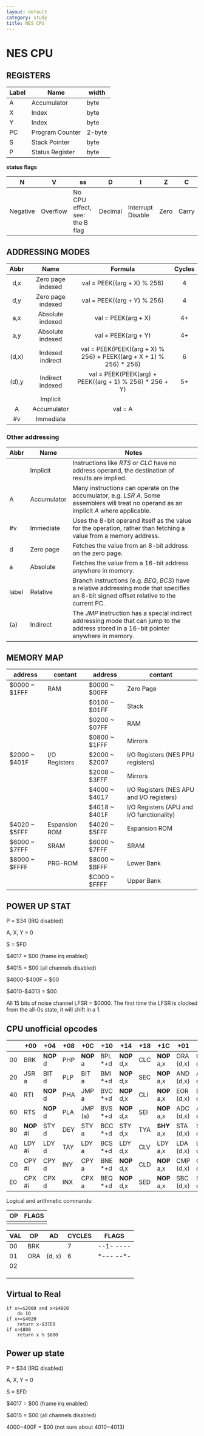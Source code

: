 ```yaml
---
layout: default
category: study
title: NES CPU
---
```


# NES CPU

## REGISTERS

| Label | Name            | width  |
| ----- | --------------- | ------ |
| A     | Accumulator     | byte   |
| X     | Index           | byte   |
| Y     | Index           | byte   |
| PC    | Program Counter | 2-byte |
| S     | Stack Pointer   | byte   |
| P     | Status Register | byte   |

**status flags**

|N|V|ss| D|I|Z|C|
|---|---|---|---|---|---|---|
|Negative | Overflow |No CPU effect, see: the B flag|Decimal|Interrupt Disable|Zero|Carry|

## ADDRESSING MODES

| Abbr  |       Name        |                           Formula                            | Cycles |
| :---: | :---------------: | :----------------------------------------------------------: | :----: |
|  d,x  | Zero page indexed |                 val = PEEK((arg + X) % 256)                  |   4    |
|  d,y  | Zero page indexed |                 val = PEEK((arg + Y) % 256)                  |   4    |
|  a,x  | Absolute indexed  |                     val = PEEK(arg + X)                      |   4+   |
|  a,y  | Absolute indexed  |                     val = PEEK(arg + Y)                      |   4+   |
| (d,x) | Indexed indirect  | val = PEEK(PEEK((arg + X) % 256) + PEEK((arg + X + 1) % 256) * 256) |   6    |
| (d),y | Indirect indexed  |   val = PEEK(PEEK(arg) + PEEK((arg + 1) % 256) * 256 + Y)    |   5+   |
|       |     Implicit      |                                                              |        |
|   A   |    Accumulator    |                           val = A                            |        |
|  #v   |     Immediate     |                                                              |        |

### Other addressing

| Abbr  | Name        | Notes                                                        |
| ----- | ----------- | ------------------------------------------------------------ |
|       | Implicit    | Instructions like *RTS* or *CLC* have no address operand, the destination of results are implied. |
| A     | Accumulator | Many instructions can operate on the accumulator, e.g. *LSR A*. Some assemblers will treat no operand as an implicit *A* where applicable. |
| #v    | Immediate   | Uses the 8-bit operand itself as the value for the operation, rather than fetching a value from a memory address. |
| d     | Zero page   | Fetches the value from an 8-bit address on the zero page.    |
| a     | Absolute    | Fetches the value from a 16-bit address anywhere in memory.  |
| label | Relative    | Branch instructions (e.g. *BEQ*, *BCS*) have a relative addressing mode that specifies an 8-bit signed offset relative to the current PC. |
| (a)   | Indirect    | The *JMP* instruction has a special indirect addressing mode that can jump to the address stored in a 16-bit pointer anywhere in memory. |

## MEMORY MAP

| address        | contant       | address        | contant                                   |
| -------------- | ------------- | -------------- | ----------------------------------------- |
| \$0000 ~ $1FFF | RAM           | \$0000 ~ $00FF | Zero Page                                 |
|                |               | \$0100 ~ $01FF | Stack                                     |
|                |               | \$0200 ~ $07FF | RAM                                       |
|                |               | \$0800 ~ $1FFF | Mirrors                                   |
| \$2000 ~ $401F | I/O Registers | \$2000 ~ $2007 | I/O Registers (NES PPU registers)         |
|                |               | \$2008 ~ $3FFF | Mirrors                                   |
|                |               | \$4000 ~ $4017 | I/O Registers (NES APU and I/O registers) |
|                |               | \$4018 ~ $401F | I/O Registers (APU and I/O functionality) |
| \$4020 ~ $5FFF | Espansion ROM | \$4020 ~ $5FFF | Espansion ROM                             |
| \$6000 ~ $7FFF | SRAM          | \$6000 ~ $7FFF | SRAM                                      |
| \$8000 ~ $FFFF | PRG-ROM       | \$8000 ~ $BFFF | Lower Bank                                |
|                |               | \$C000 ~ $FFFF | Upper Bank                                |


## POWER UP STAT

P = \$34 (IRQ disabled)

A, X, Y = 0

S = $FD

\$4017 = $00 (frame irq enabled)

\$4015 = $00 (all channels disabled)

\$4000-​\$400F = $00

\$4010-​\$4013 = $00

All 15 bits of noise channel LFSR = $0000. The first time the LFSR is clocked from the all-0s state, it will shift in a 1.

## CPU unofficial opcodes

|| +00  | +04        | +08       | +0C  | +10       | +14     | +18         | +1C  | +01         | +05       | +09   | +0D        | +11   | +15       | +19     | +1D     | +02     | +06        | +0A   | +0E  | +12   | +16     | +1A     | +1E     | +03         | +07           | +0B       | +0F        | +13       | +17           | +1B         | +1F         |
| ---- | ---------- | --------- | ---- | --------- | ------- | ----------- | ---- | ----------- | --------- | ----- | ---------- | ----- | --------- | ------- | ------- | ------- | ---------- | ----- | ---- | ----- | ------- | ------- | ------- | ----------- | ------------- | --------- | ---------- | --------- | ------------- | ----------- | ----------- | ----------- |
| 00   | BRK        | **NOP** d | PHP  | **NOP** a | BPL *+d | **NOP** d,x | CLC  | **NOP** a,x | ORA (d,x) | ORA d | ORA #i     | ORA a | ORA (d),y | ORA d,x | ORA a,y | ORA a,x | **STP**    | ASL d | ASL  | ASL a | **STP** | ASL d,x | **NOP** | ASL a,x     | **SLO** (d,x) | **SLO** d | **ANC** #i | **SLO** a | **SLO** (d),y | **SLO** d,x | **SLO** a,y | **SLO** a,x |
| 20   | JSR a      | BIT d     | PLP  | BIT a     | BMI *+d | **NOP** d,x | SEC  | **NOP** a,x | AND (d,x) | AND d | AND #i     | AND a | AND (d),y | AND d,x | AND a,y | AND a,x | **STP**    | ROL d | ROL  | ROL a | **STP** | ROL d,x | **NOP** | ROL a,x     | **RLA** (d,x) | **RLA** d | **ANC** #i | **RLA** a | **RLA** (d),y | **RLA** d,x | **RLA** a,y | **RLA** a,x |
| 40   | RTI        | **NOP** d | PHA  | JMP a     | BVC *+d | **NOP** d,x | CLI  | **NOP** a,x | EOR (d,x) | EOR d | EOR #i     | EOR a | EOR (d),y | EOR d,x | EOR a,y | EOR a,x | **STP**    | LSR d | LSR  | LSR a | **STP** | LSR d,x | **NOP** | LSR a,x     | **SRE** (d,x) | **SRE** d | **ALR** #i | **SRE** a | **SRE** (d),y | **SRE** d,x | **SRE** a,y | **SRE** a,x |
| 60   | RTS        | **NOP** d | PLA  | JMP (a)   | BVS *+d | **NOP** d,x | SEI  | **NOP** a,x | ADC (d,x) | ADC d | ADC #i     | ADC a | ADC (d),y | ADC d,x | ADC a,y | ADC a,x | **STP**    | ROR d | ROR  | ROR a | **STP** | ROR d,x | **NOP** | ROR a,x     | **RRA** (d,x) | **RRA** d | **ARR** #i | **RRA** a | **RRA** (d),y | **RRA** d,x | **RRA** a,y | **RRA** a,x |
| 80   | **NOP** #i | STY d     | DEY  | STY a     | BCC *+d | STY d,x     | TYA  | **SHY** a,x | STA (d,x) | STA d | **NOP** #i | STA a | STA (d),y | STA d,x | STA a,y | STA a,x | **NOP** #i | STX d | TXA  | STX a | **STP** | STX d,y | TXS     | **SHX** a,y | **SAX** (d,x) | **SAX** d | **XAA** #i | **SAX** a | **AHX** (d),y | **SAX** d,y | **TAS** a,y | **AHX** a,y |
| A0   | LDY #i     | LDY d     | TAY  | LDY a     | BCS *+d | LDY d,x     | CLV  | LDY a,x     | LDA (d,x) | LDA d | LDA #i     | LDA a | LDA (d),y | LDA d,x | LDA a,y | LDA a,x | LDX #i     | LDX d | TAX  | LDX a | **STP** | LDX d,y | TSX     | LDX a,y     | **LAX** (d,x) | **LAX** d | **LAX** #i | **LAX** a | **LAX** (d),y | **LAX** d,y | **LAS** a,y | **LAX** a,y |
| C0   | CPY #i     | CPY d     | INY  | CPY a     | BNE *+d | **NOP** d,x | CLD  | **NOP** a,x | CMP (d,x) | CMP d | CMP #i     | CMP a | CMP (d),y | CMP d,x | CMP a,y | CMP a,x | **NOP** #i | DEC d | DEX  | DEC a | **STP** | DEC d,x | **NOP** | DEC a,x     | **DCP** (d,x) | **DCP** d | **AXS** #i | **DCP** a | **DCP** (d),y | **DCP** d,x | **DCP** a,y | **DCP** a,x |
| E0   | CPX #i     | CPX d     | INX  | CPX a     | BEQ *+d | **NOP** d,x | SED  | **NOP** a,x | SBC (d,x) | SBC d | SBC #i     | SBC a | SBC (d),y | SBC d,x | SBC a,y | SBC a,x | **NOP** #i | INC d | NOP  | INC a | **STP** | INC d,x | **NOP** | INC a,x     | **ISC** (d,x) | **ISC** d | **SBC** #i | **ISC** a | **ISC** (d),y | **ISC** d,x | **ISC** a,y | **ISC** a,x |

Logical and arithmetic commands:

| OP   | FLAGS |
| ---- | ----- |
|      |       |




| VAL  | OP   | AD     | CYCLES | FLAGS       |
| ---- | ---- | ------ | ------ | ----------- |
| 00   | BRK  |        | 7      | --1- ----   |
| 01   | ORA  | (d, x) | 6      | \*--- --\*- |
| 02   |      |        |        |             |
|      |      |        |        |             |
|      |      |        |        |             |
|      |      |        |        |             |



## Virtual to Real

```
if x>=$2000 and x<$4020
	do IO
if x>=$4020
	return x-$37E0
if x>$800
	return x % $800
```

## Power up state

P = $34 (IRQ disabled)

A, X, Y = 0

S = $FD

$4017 = $00 (frame irq enabled)

$4015 = $00 (all channels disabled)

$4000-$400F = $00 (not sure about $4010-$4013)